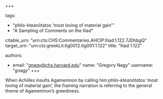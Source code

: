 +++

tags:
- "philo-kteanōtatos ‘most loving of material gain’"
- "A Sampling of Comments on the Iliad"

citable_urn: "urn:cts:CHS:Commentaries.AHCIP:Iliad.1.122.7JDhbgQ"
target_urn: "urn:cts:greekLit:tlg0012.tlg001:1.122"
title: "Iliad 1.122"

authors:
- email: "gnagy@chs.harvard.edu"
  name: "Gregory Nagy"
  username: "gnagy"
+++

<p>When Achilles insults Agamemnon by calling him <em>philo-kteanōtatos</em> ‘most loving of material gain’, the framing narration is referring to the general theme of Agamemnon’s greediness.  </p>